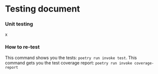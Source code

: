 # Testing document
### Unit testing
x
### How to re-test
This command shows you the tests: `poetry run invoke test`. This command gets you the test coverage report: `poetry run invoke coverage-report`
